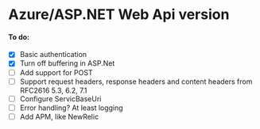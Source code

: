 # Azure/ASP.NET Web Api version

#### To do:

- [x] Basic authentication
- [x] Turn off buffering in ASP.Net
- [ ] Add support for POST
- [ ] Support request headers, response headers and content headers from RFC2616 5.3, 6.2, 7.1
- [ ] Configure ServicBaseUri
- [ ] Error handling? At least logging
- [ ] Add APM, like NewRelic